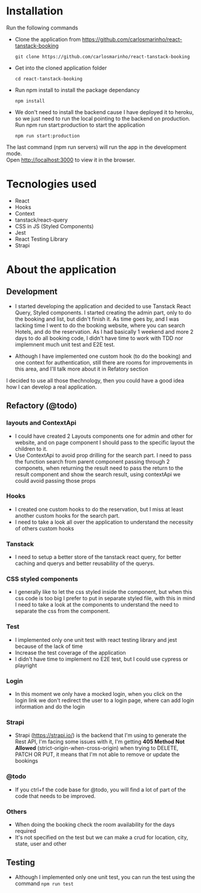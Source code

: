 # Installation

Run the following commands

- Clone the application from https://github.com/carlosmarinho/react-tanstack-booking

  ```
  git clone https://github.com/carlosmarinho/react-tanstack-booking
  ```

- Get into the cloned application folder

  ```
  cd react-tanstack-booking
  ```

- Run npm install to install the package dependancy

  ```
  npm install
  ```

- We don't need to install the backend cause I have deployed it to heroku, so we just need to run the local pointing to the backend on production. Run npm run start:production to start the application

  ```
  npm run start:production
  ```

The last command (npm run servers) will run the app in the development mode.\
Open [http://localhost:3000](http://localhost:3000) to view it in the browser.

# Tecnologies used

- React
- Hooks
- Context
- tanstack/react-query
- CSS in JS (Styled Components)
- Jest
- React Testing Library
- Strapi

# About the application

## Development

- I started developing the application and decided to use Tanstack React Query, Styled components. I started creating the admin part, only to do the booking and list, but didn't finish it. As time goes by, and I was lacking time I went to do the booking website, where you can search Hotels, and do the reservation. As I had basically 1 weekend and more 2 days to do all booking code, I didn't have time to work with TDD nor implemnent much unit test and E2E test.

- Although I have implemented one custom hook (to do the booking) and one context for authentication, still there are rooms for improvements in this area, and I'll talk more about it in Refatory section

I decided to use all those thechnology, then you could have a good idea how I can develop a real application.

## Refactory (@todo)

### layouts and ContextApi

- I could have created 2 Layouts components one for admin and other for website, and on page component I should pass to the specific layout the children to it.
- Use ContextApi to avoid prop drilling for the search part. I need to pass the function search from parent component passing through 2 componets, when returning the result need to pass the return to the result component and show the search result, using contextApi we could avoid passing those props

### Hooks

- I created one custom hooks to do the reservation, but I miss at least another custom hooks for the search part.
- I need to take a look all over the application to understand the necessity of others custom hooks

### Tanstack

- I need to setup a better store of the tanstack react query, for better caching and querys and better reusability of the querys.

### CSS styled components

- I generally like to let the css styled inside the component, but when this css code is too big I prefer to put in separate styled file, with this in mind I need to take a look at the components to understand the need to separate the css from the component.

### Test

- I implemented only one unit test with react testing library and jest because of the lack of time
- Increase the test coverage of the application
- I didn't have time to implement no E2E test, but I could use cypress or playright

### Login

- In this moment we only have a mocked login, when you click on the login link we don't redirect the user to a login page, where can add login information and do the login

### Strapi

- Strapi (https://strapi.io/) is the backend that I'm using to generate the Rest API, I'm facing some issues with it, I'm getting <b>405 Method Not Allowed</b> (strict-origin-when-cross-origin) when trying to DELETE, PATCH OR PUT, it means that I'm not able to remove or update the bookings

### @todo

- If you ctrl+f the code base for @todo, you will find a lot of part of the code that needs to be improved.

### Others

- When doing the booking check the room availability for the days required
- It's not specified on the test but we can make a crud for location, city, state, user and other

## Testing

- Although I implemented only one unit test, you can run the test using the command `npm run test`
